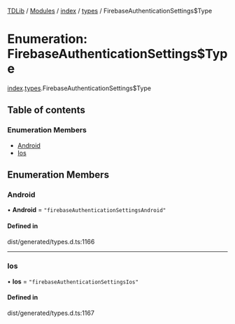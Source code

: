 [TDLib](../README.md) / [Modules](../modules.md) / [index](../modules/index.md) / [types](../modules/index.types.md) / FirebaseAuthenticationSettings$Type

# Enumeration: FirebaseAuthenticationSettings$Type

[index](../modules/index.md).[types](../modules/index.types.md).FirebaseAuthenticationSettings$Type

## Table of contents

### Enumeration Members

- [Android](index.types.FirebaseAuthenticationSettings_Type.md#android)
- [Ios](index.types.FirebaseAuthenticationSettings_Type.md#ios)

## Enumeration Members

### Android

• **Android** = ``"firebaseAuthenticationSettingsAndroid"``

#### Defined in

dist/generated/types.d.ts:1166

___

### Ios

• **Ios** = ``"firebaseAuthenticationSettingsIos"``

#### Defined in

dist/generated/types.d.ts:1167
